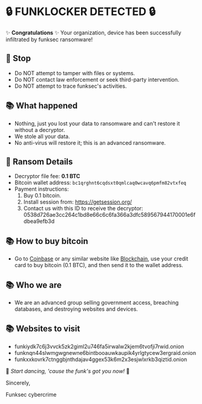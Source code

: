 
# 🔒 FUNKLOCKER DETECTED 🔒

✨ **Congratulations** ✨ Your organization, device has been successfully infiltrated by funksec ransomware!

## 🛑 **Stop**
- Do NOT attempt to tamper with files or systems.
- Do NOT contact law enforcement or seek third-party intervention.
- Do NOT attempt to trace funksec's activities.

## 📚 **What happened**
- Nothing, just you lost your data to ransomware and can't restore it without a decryptor.
- We stole all your data.
- No anti-virus will restore it; this is an advanced ransomware.

## 💸 **Ransom Details**
- Decryptor file fee: **0.1 BTC**
- Bitcoin wallet address: `bc1qrghnt6cqdsxt0qmlcaq0wcavq6pmfm82vtxfeq`
- Payment instructions:
  1. Buy 0.1 bitcoin.
  2. Install session from: https://getsession.org/
  3. Contact us with this ID to receive the decryptor: 0538d726ae3cc264c1bd8e66c6c6fa366a3dfc589567944170001e6fdbea9efb3d

## 📚 **How to buy bitcoin**
- Go to [Coinbase](https://www.coinbase.com/) or any similar website like [Blockchain](https://www.blockchain.com/), use your credit card to buy bitcoin (0.1 BTC), and then send it to the wallet address.

## 📚 **Who we are**
- We are an advanced group selling government access, breaching databases, and destroying websites and devices.

## 📚 **Websites to visit**
- funkiydk7c6j3vvck5zk2giml2u746fa5irwalw2kjem6tvofji7rwid.onion
- funknqn44slwmgwgnewne6bintbooauwkaupik4yrlgtycew3ergraid.onion
- funkxxkovrk7ctnggbjnthdajav4ggex53k6m2x3esjwlxrkb3qiztid.onion

🎵 *Start dancing, 'cause the funk's got you now!* 🎵

Sincerely,

Funksec cybercrime
